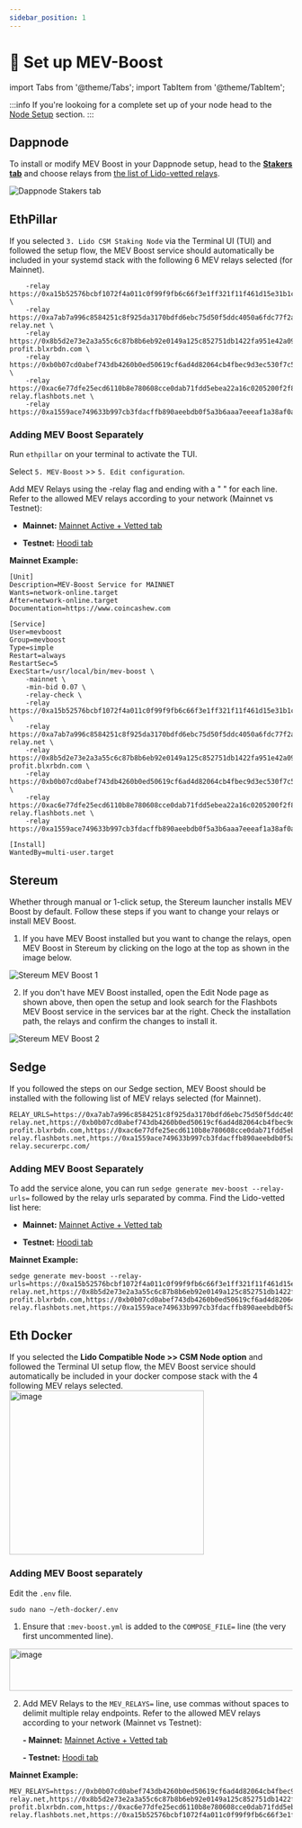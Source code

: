 ```yaml
---
sidebar_position: 1
---
```


# 🤖 Set up MEV-Boost

import Tabs from '@theme/Tabs';
import TabItem from '@theme/TabItem';

:::info
If you're lookoing for a complete set up of your node head to the [Node Setup](/run-on-lido/csm/node-setup/) section.
:::

## Dappnode

To install or modify MEV Boost in your Dappnode setup, head to the [**Stakers tab**](http://my.dappnode/stakers/ethereum) and choose relays from [the list of Lido-vetted relays](https://enchanted-direction-844.notion.site/6d369eb33f664487800b0dedfe32171e?v=d255247c822c409f99c498aeb6a4e51d).

![Dappnode Stakers tab](/img/csm-guide/mev-1.png)

## EthPillar

If you selected `3. Lido CSM Staking Node` via the Terminal UI (TUI) and followed the setup flow, the MEV Boost service should automatically be included in your systemd stack with the following 6 MEV relays selected (for Mainnet). 

```
    -relay https://0xa15b52576bcbf1072f4a011c0f99f9fb6c66f3e1ff321f11f461d15e31b1cb359caa092c71bbded0bae5b5ea401aab7e@aestus.live \
    -relay https://0xa7ab7a996c8584251c8f925da3170bdfd6ebc75d50f5ddc4050a6fdc77f2a3b5fce2cc750d0865e05d7228af97d69561@agnostic-relay.net \
    -relay https://0x8b5d2e73e2a3a55c6c87b8b6eb92e0149a125c852751db1422fa951e42a09b82c142c3ea98d0d9930b056a3bc9896b8f@bloxroute.max-profit.blxrbdn.com \
    -relay https://0xb0b07cd0abef743db4260b0ed50619cf6ad4d82064cb4fbec9d3ec530f7c5e6793d9f286c4e082c0244ffb9f2658fe88@bloxroute.regulated.blxrbdn.com \
    -relay https://0xac6e77dfe25ecd6110b8e780608cce0dab71fdd5ebea22a16c0205200f2f8e2e3ad3b71d3499c54ad14d6c21b41a37ae@boost-relay.flashbots.net \
    -relay https://0xa1559ace749633b997cb3fdacffb890aeebdb0f5a3b6aaa7eeeaf1a38af0a8fe88b9e4b1f61f236d2e64d95733327a62@relay.ultrasound.money
```

### Adding MEV Boost Separately
Run `ethpillar` on your terminal to activate the TUI.

Select `5. MEV-Boost` >> `5. Edit configuration`.

Add MEV Relays using the -relay flag and ending with a " \" for each line. Refer to the allowed MEV relays according to your network (Mainnet vs Testnet):

- **Mainnet:** [Mainnet Active + Vetted tab](https://enchanted-direction-844.notion.site/6d369eb33f664487800b0dedfe32171e?v=8e5d1f1276b0493caea8a2aa1517ed65)
   
- **Testnet:** [Hoodi tab](https://enchanted-direction-844.notion.site/6d369eb33f664487800b0dedfe32171e?v=1bdbf633d0c980ddb2c3000ce3c37311)

**Mainnet Example:**

```
[Unit]
Description=MEV-Boost Service for MAINNET
Wants=network-online.target
After=network-online.target
Documentation=https://www.coincashew.com

[Service]
User=mevboost
Group=mevboost
Type=simple
Restart=always
RestartSec=5
ExecStart=/usr/local/bin/mev-boost \
    -mainnet \
    -min-bid 0.07 \
    -relay-check \
    -relay https://0xa15b52576bcbf1072f4a011c0f99f9fb6c66f3e1ff321f11f461d15e31b1cb359caa092c71bbded0bae5b5ea401aab7e@aestus.live \
    -relay https://0xa7ab7a996c8584251c8f925da3170bdfd6ebc75d50f5ddc4050a6fdc77f2a3b5fce2cc750d0865e05d7228af97d69561@agnostic-relay.net \
    -relay https://0x8b5d2e73e2a3a55c6c87b8b6eb92e0149a125c852751db1422fa951e42a09b82c142c3ea98d0d9930b056a3bc9896b8f@bloxroute.max-profit.blxrbdn.com \
    -relay https://0xb0b07cd0abef743db4260b0ed50619cf6ad4d82064cb4fbec9d3ec530f7c5e6793d9f286c4e082c0244ffb9f2658fe88@bloxroute.regulated.blxrbdn.com \
    -relay https://0xac6e77dfe25ecd6110b8e780608cce0dab71fdd5ebea22a16c0205200f2f8e2e3ad3b71d3499c54ad14d6c21b41a37ae@boost-relay.flashbots.net \
    -relay https://0xa1559ace749633b997cb3fdacffb890aeebdb0f5a3b6aaa7eeeaf1a38af0a8fe88b9e4b1f61f236d2e64d95733327a62@relay.ultrasound.money

[Install]
WantedBy=multi-user.target
```




## Stereum
Whether through manual or 1-click setup, the Stereum launcher installs MEV Boost by default. Follow these steps if you want to change your relays or install MEV Boost.

1. If you have MEV Boost installed but you want to change the relays, open MEV Boost in Stereum by clicking on the logo at the top as shown in the image below.

![Stereum MEV Boost 1](/img/csm-guide/mev-2.png)

2. If you don't have MEV Boost installed, open the Edit Node page as shown above, then open the setup and look search for the Flashbots MEV Boost service in the services bar at the right. Check the installation path, the relays and confirm the changes to install it.

![Stereum MEV Boost 2](/img/csm-guide/mev-3.png)
 
## Sedge
If you followed the steps on our Sedge section, MEV Boost should be installed with the following list of MEV relays selected (for Mainnet).

```
RELAY_URLS=https://0xa7ab7a996c8584251c8f925da3170bdfd6ebc75d50f5ddc4050a6fdc77f2a3b5fce2cc750d0865e05d7228af97d69561@agnostic-relay.net,https://0xb0b07cd0abef743db4260b0ed50619cf6ad4d82064cb4fbec9d3ec530f7c5e6793d9f286c4e082c0244ffb9f2658fe88@bloxroute.regulated.blxrbdn.com,https://0xa15b52576bcbf1072f4a011c0f99f9fb6c66f3e1ff321f11f461d15e31b1cb359caa092c71bbded0bae5b5ea401aab7e@aestus.live,https://0x8b5d2e73e2a3a55c6c87b8b6eb92e0149a125c852751db1422fa951e42a09b82c142c3ea98d0d9930b056a3bc9896b8f@bloxroute.max-profit.blxrbdn.com,https://0xac6e77dfe25ecd6110b8e780608cce0dab71fdd5ebea22a16c0205200f2f8e2e3ad3b71d3499c54ad14d6c21b41a37ae@boost-relay.flashbots.net,https://0xa1559ace749633b997cb3fdacffb890aeebdb0f5a3b6aaa7eeeaf1a38af0a8fe88b9e4b1f61f236d2e64d95733327a62@relay.ultrasound.money,https://0x8c4ed5e24fe5c6ae21018437bde147693f68cda427cd1122cf20819c30eda7ed74f72dece09bb313f2a1855595ab677d@regional.titanrelay.xyz,https://0x8c4ed5e24fe5c6ae21018437bde147693f68cda427cd1122cf20819c30eda7ed74f72dece09bb313f2a1855595ab677d@global.titanrelay.xyz,https://0x98650451ba02064f7b000f5768cf0cf4d4e492317d82871bdc87ef841a0743f69f0f1eea11168503240ac35d101c9135@mainnet-relay.securerpc.com/
```

### Adding MEV Boost Separately
To add the service alone, you can run `sedge generate mev-boost --relay-urls=` followed by the relay urls separated by comma. Find the Lido-vetted list here:

- **Mainnet:** [Mainnet Active + Vetted tab](https://enchanted-direction-844.notion.site/6d369eb33f664487800b0dedfe32171e?v=8e5d1f1276b0493caea8a2aa1517ed65)
   
- **Testnet:** [Hoodi tab](https://enchanted-direction-844.notion.site/6d369eb33f664487800b0dedfe32171e?v=1bdbf633d0c980ddb2c3000ce3c37311)

**Mainnet Example:**

```
sedge generate mev-boost --relay-urls=https://0xa15b52576bcbf1072f4a011c0f99f9fb6c66f3e1ff321f11f461d15e31b1cb359caa092c71bbded0bae5b5ea401aab7e@aestus.live,https://0xa7ab7a996c8584251c8f925da3170bdfd6ebc75d50f5ddc4050a6fdc77f2a3b5fce2cc750d0865e05d7228af97d69561@agnostic-relay.net,https://0x8b5d2e73e2a3a55c6c87b8b6eb92e0149a125c852751db1422fa951e42a09b82c142c3ea98d0d9930b056a3bc9896b8f@bloxroute.max-profit.blxrbdn.com,https://0xb0b07cd0abef743db4260b0ed50619cf6ad4d82064cb4fbec9d3ec530f7c5e6793d9f286c4e082c0244ffb9f2658fe88@bloxroute.regulated.blxrbdn.com,https://0xac6e77dfe25ecd6110b8e780608cce0dab71fdd5ebea22a16c0205200f2f8e2e3ad3b71d3499c54ad14d6c21b41a37ae@boost-relay.flashbots.net,https://0xa1559ace749633b997cb3fdacffb890aeebdb0f5a3b6aaa7eeeaf1a38af0a8fe88b9e4b1f61f236d2e64d95733327a62@relay.ultrasound.money
```

## Eth Docker
If you selected the **Lido Compatible Node >> CSM Node option** and followed the Terminal UI setup flow, the MEV Boost service should automatically be included in your docker compose stack with the 4 following MEV relays selected. 
<img width="346" height="292" alt="image" src="https://github.com/user-attachments/assets/b6c246a1-8423-494f-9294-530917026287" />

### Adding MEV Boost separately
Edit the `.env` file.
```
sudo nano ~/eth-docker/.env 
```
1. Ensure that `:mev-boost.yml` is added to the `COMPOSE_FILE=` line (the very first uncommented line).
<img width="860" height="75" alt="image" src="https://github.com/user-attachments/assets/c4eb007f-1b45-433e-a26e-a370059b6058" />

2. Add MEV Relays to the `MEV_RELAYS=` line, use commas without spaces to delimit multiple relay endpoints. Refer to the allowed MEV relays according to your network (Mainnet vs Testnet):

   **- Mainnet:** [Mainnet Active + Vetted tab](https://enchanted-direction-844.notion.site/6d369eb33f664487800b0dedfe32171e?v=8e5d1f1276b0493caea8a2aa1517ed65)

   **- Testnet:** [Hoodi tab](https://enchanted-direction-844.notion.site/6d369eb33f664487800b0dedfe32171e?v=1bdbf633d0c980ddb2c3000ce3c37311)

**Mainnet Example:**

```
MEV_RELAYS=https://0xb0b07cd0abef743db4260b0ed50619cf6ad4d82064cb4fbec9d3ec530f7c5e6793d9f286c4e082c0244ffb9f2658fe88@bloxroute.regulated.blxrbdn.com,https://0xa7ab7a996c8584251c8f925da3170bdfd6ebc75d50f5ddc4050a6fdc77f2a3b5fce2cc750d0865e05d7228af97d69561@agnostic-relay.net,https://0x8b5d2e73e2a3a55c6c87b8b6eb92e0149a125c852751db1422fa951e42a09b82c142c3ea98d0d9930b056a3bc9896b8f@bloxroute.max-profit.blxrbdn.com,https://0xac6e77dfe25ecd6110b8e780608cce0dab71fdd5ebea22a16c0205200f2f8e2e3ad3b71d3499c54ad14d6c21b41a37ae@boost-relay.flashbots.net,https://0xa15b52576bcbf1072f4a011c0f99f9fb6c66f3e1ff321f11f461d15e31b1cb359caa092c71bbded0bae5b5ea401aab7e@aestus.live,https://0xa1559ace749633b997cb3fdacffb890aeebdb0f5a3b6aaa7eeeaf1a38af0a8fe88b9e4b1f61f236d2e64d95733327a62@relay.ultrasound.money
```